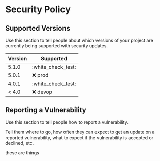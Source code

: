 # Security Policy

## Supported Versions

Use this section to tell people about which versions of your project are
currently being supported with security updates.

| Version | Supported          |
| ------- | ------------------ |
| 5.1.0   | :white_check_test: |
| 5.0.1   | :x: prod           |
| 4.0.1   | :white_check_test: |
| < 4.0   | :x:   devop        |

## Reporting a Vulnerability

Use this section to tell people how to report a vulnerability.

Tell them where to go, how often they can expect to get an update on a
reported vulnerability, what to expect if the vulnerability is accepted or
declined, etc.


these are things

